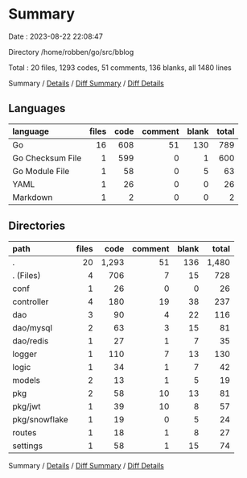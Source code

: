 # Summary

Date : 2023-08-22 22:08:47

Directory /home/robben/go/src/bblog

Total : 20 files,  1293 codes, 51 comments, 136 blanks, all 1480 lines

Summary / [Details](details.md) / [Diff Summary](diff.md) / [Diff Details](diff-details.md)

## Languages
| language | files | code | comment | blank | total |
| :--- | ---: | ---: | ---: | ---: | ---: |
| Go | 16 | 608 | 51 | 130 | 789 |
| Go Checksum File | 1 | 599 | 0 | 1 | 600 |
| Go Module File | 1 | 58 | 0 | 5 | 63 |
| YAML | 1 | 26 | 0 | 0 | 26 |
| Markdown | 1 | 2 | 0 | 0 | 2 |

## Directories
| path | files | code | comment | blank | total |
| :--- | ---: | ---: | ---: | ---: | ---: |
| . | 20 | 1,293 | 51 | 136 | 1,480 |
| . (Files) | 4 | 706 | 7 | 15 | 728 |
| conf | 1 | 26 | 0 | 0 | 26 |
| controller | 4 | 180 | 19 | 38 | 237 |
| dao | 3 | 90 | 4 | 22 | 116 |
| dao/mysql | 2 | 63 | 3 | 15 | 81 |
| dao/redis | 1 | 27 | 1 | 7 | 35 |
| logger | 1 | 110 | 7 | 13 | 130 |
| logic | 1 | 34 | 1 | 7 | 42 |
| models | 2 | 13 | 1 | 5 | 19 |
| pkg | 2 | 58 | 10 | 13 | 81 |
| pkg/jwt | 1 | 39 | 10 | 8 | 57 |
| pkg/snowflake | 1 | 19 | 0 | 5 | 24 |
| routes | 1 | 18 | 1 | 8 | 27 |
| settings | 1 | 58 | 1 | 15 | 74 |

Summary / [Details](details.md) / [Diff Summary](diff.md) / [Diff Details](diff-details.md)